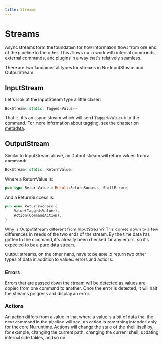 ```yaml
---
title: Streams
---
```


# Streams

Async streams form the foundation for how information flows from one end of the pipeline to the other. This allows nu to work with internal commands, external commands, and plugins in a way that's relatively seamless. 

There are two fundamental types for streams in Nu: InputStream and OutputStream

## InputStream

Let's look at the InputStream type a little closer:

```rust
BoxStream<'static, Tagged<Value>>
```

That is, it's an async stream which will send `Tagged<Value>` into the command. For more information about tagging, see the chapter on [metadata](metadata.md).

## OutputStream

Similar to InputStream above, an Output stream will return values from a command:

```rust
BoxStream<'static, ReturnValue>
```

Where a ReturnValue is:

```rust
pub type ReturnValue = Result<ReturnSuccess, ShellError>;
```

And a ReturnSuccess is:

```rust
pub enum ReturnSuccess {
    Value(Tagged<Value>),
    Action(CommandAction),
}
```

Why is OutputStream different from InputStream? This comes down to a few differences in needs of the two ends of the stream. By the time data has gotten to the command, it's already been checked for any errors, so it's expected to be a pure data stream.

Output streams, on the other hand, have to be able to return two other types of data in addition to values: errors and actions.

### Errors

Errors that are passed down the stream will be detected as values are copied from one command to another. Once the error is detected, it will halt the streams progress and display an error.

### Actions

An action differs from a value in that where a value is a bit of data that the next command in the pipeline will see, an action is something intended only for the core Nu runtime. Actions will change the state of the shell itself by, for example, changing the current path, changing the current shell, updating internal side tables, and so on.
